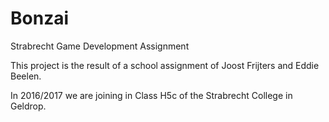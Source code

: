 # Bonzai
Strabrecht Game Development Assignment

This project is the result of a school assignment of Joost Frijters and Eddie Beelen.

In 2016/2017 we are joining in Class H5c of the Strabrecht College in Geldrop.


